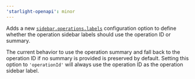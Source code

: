 ```yaml
---
'starlight-openapi': minor
---
```


Adds a new [`sidebar.operations.labels`](https://starlight-openapi.vercel.app/configuration/#labels) configuration option to define whether the operation sidebar labels should use the operation ID or summary.

The current behavior to use the operation summary and fall back to the operation ID if no summary is provided is preserved by default. Setting this option to `'operationId'` will always use the operation ID as the operation sidebar label.

